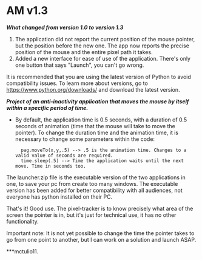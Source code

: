 # AM v1.3

***What changed from version 1.0 to version 1.3***
1. The application did not report the current position of the mouse pointer, but the position before the new one. The app now
reports the precise position of the mouse and the entire pixel path it takes.
2. Added a new interface for ease of use of the application. There's only one button that says "Launch", you can't go wrong.

It is recommended that you are using the latest version of Python to avoid compatibility issues.
To learn more about versions, go to https://www.python.org/downloads/ and download the latest version.

***Project of an anti-inactivity application that moves the mouse by itself within a specific period of time.***

- By default, the application time is 0.5 seconds, with a duration of 0.5 seconds of animation (time that the mouse will take to move the pointer).
To change the duration time and the animation time, it is necessary to change some parameters within the code:

  
        pag.moveTo(x,y,.5) --> .5 is the animation time. Changes to a valid value of seconds are required.
        time.sleep(.5) --> Time the application waits until the next move. Time in seconds too.
        

The launcher.zip file is the executable version of the two applications in one, to save your pc from create too many windows.
The executable version has been added for better compatibility with all audiences, not everyone has python installed on their PC.


That's it! Good use. The pixel-tracker is to know precisely what area of ​​the screen the pointer is in, but it's just
for technical use, it has no other functionality.

Important note: It is not yet possible to change the time the pointer takes to go from one point to another, but I can work on a solution and launch
ASAP.


***mctulio11.
